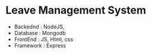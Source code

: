 # Leave Management System

- Backednd : NodeJS,
- Database : Mongodb
- FrontEnd : JS, Html, css
- Framework : Express
